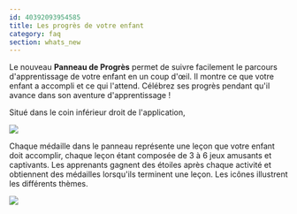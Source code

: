 ```yaml
---
id: 40392093954585
title: Les progrès de votre enfant
category: faq
section: whats_new 
---
```

Le nouveau **Panneau de Progrès** permet de suivre facilement le parcours d'apprentissage de votre enfant en un coup d'œil. Il montre ce que votre enfant a accompli et ce qui l'attend. Célébrez ses progrès pendant qu'il avance dans son aventure d'apprentissage !

Situé dans le coin inférieur droit de l'application,

![](https://help.studycat.com/hc/article_attachments/40392758902553)

Chaque médaille dans le panneau représente une leçon que votre enfant doit accomplir, chaque leçon étant composée de 3 à 6 jeux amusants et captivants. Les apprenants gagnent des étoiles après chaque activité et obtiennent des médailles lorsqu'ils terminent une leçon. Les icônes illustrent les différents thèmes.

![](https://help.studycat.com/hc/article_attachments/40392758904601)
```